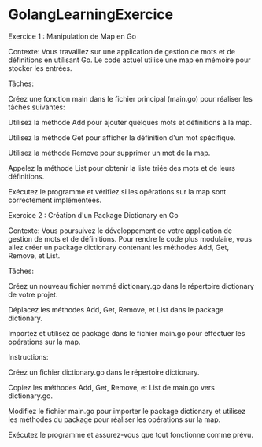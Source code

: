 # GolangLearningExercice


Exercice 1 : Manipulation de Map en Go

Contexte: Vous travaillez sur une application de gestion de mots et de définitions en utilisant Go. Le code actuel utilise une map en mémoire pour stocker les entrées.

Tâches:
	
Créez une fonction main dans le fichier principal (main.go) pour réaliser les tâches suivantes:
	
Utilisez la méthode Add pour ajouter quelques mots et définitions à la map.
		
Utilisez la méthode Get pour afficher la définition d'un mot spécifique.
		
Utilisez la méthode Remove pour supprimer un mot de la map.
		
Appelez la méthode List pour obtenir la liste triée des mots et de leurs définitions.
	
Exécutez le programme et vérifiez si les opérations sur la map sont correctement implémentées.



Exercice 2 : Création d'un Package Dictionary en Go

Contexte: Vous poursuivez le développement de votre application de gestion de mots et de définitions. Pour rendre le code plus modulaire, vous allez créer un package dictionary contenant les méthodes Add, Get, Remove, et List.

Tâches:

Créez un nouveau fichier nommé dictionary.go dans le répertoire dictionary de votre projet.
	
Déplacez les méthodes Add, Get, Remove, et List dans le package dictionary.
	
Importez et utilisez ce package dans le fichier main.go pour effectuer les opérations sur la map.


Instructions:

Créez un fichier dictionary.go dans le répertoire dictionary.
	
Copiez les méthodes Add, Get, Remove, et List de main.go vers dictionary.go.
	
Modifiez le fichier main.go pour importer le package dictionary et utilisez les méthodes du package pour réaliser les opérations sur la map.
	
Exécutez le programme et assurez-vous que tout fonctionne comme prévu.